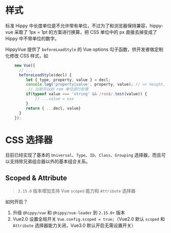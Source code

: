 # 样式

标准 Hippy 中长度单位是不允许带有单位，不过为了和浏览器保持兼容，hippy-vue 采取了 1px = 1pt 的方案进行换算，把 CSS 单位中的 px 直接去掉变成了 Hippy 中不带单位的数字。

HippyVue 提供了 `beforeLoadStyle` 的 Vue options 勾子函数，供开发者做定制化修改 CSS 样式，如

```js
    new Vue({
      // ...
      beforeLoadStyle(decl) {
         let { type, property, value } = decl;
         console.log('property|value', property, value); // => height, 1rem
          // 比如可以对 rem 单位进行处理
         if(typeof value === 'string' && /rem$/.test(value)) {
             // ...value = xxx
         } 
         return { ...decl, value}
      }
    });
```

# CSS 选择器

目前已经实现了基本的 `Universal`、`Type`、`ID`、`Class`、`Grouping` 选择器，而且可以支持除兄弟组合器以外的基本组合关系。

## Scoped & Attribute

> `2.15.0` 版本增加支持 Vue `scoped` 能力和 `Attribute` 选择器

如何开启？

1. 升级 `@hippy/vue` 和 `@hippy/vue-loader` 到 `2.15.0+` 版本
2. Vue2.0 设置全局开关 `Vue.config.scoped = true;`（Vue2.0 默认 `scoped` 和 `Attribute` 选择器能力关闭，Vue3.0 默认开启无需设置开关）



